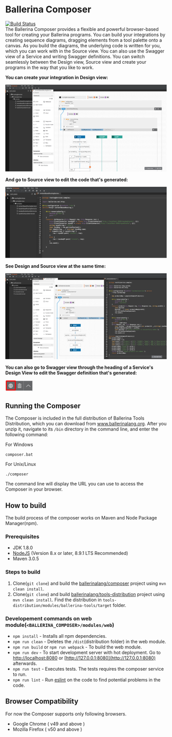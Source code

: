 # Ballerina Composer
[![Build Status](https://wso2.org/jenkins/job/ballerinalang/job/composer/badge/icon)](https://wso2.org/jenkins/job/ballerinalang/job/composer/)  
The Ballerina Composer provides a flexible and powerful browser-based tool for creating your Ballerina programs. You can build your integrations by creating sequence diagrams, dragging elements from a tool palette onto a canvas. As you build the diagrams, the underlying code is written for you, which you can work with in the Source view. You can also use the Swagger view of a Service and writing Swagger definitions. You can switch seamlessly between the Design view, Source view and create your programs in the way that you like to work.

**You can create your integration in Design view:**

![alt text](./docs/images/DesignView.png?raw=true "Design view")

**And go to Source view to edit the code that's generated:**

![alt text](./docs/images/SourceView.png?raw=true "Source view")

**See Design and Source view at the same time:**

![alt text](./docs/images/SplitView.png?raw=true "Split view")

**You can also go to Swagger view through the heading of a Service's Design View to edit the Swagger definition that's generated:**

![alt text](./docs/images/SwaggerView.png?raw=true "Swagger view")

## Running the Composer

The Composer is included in the full distribution of Ballerina Tools Distribution, which you can download from www.ballerinalang.org. After you unzip it, navigate to its `/bin` directory in the command line, and enter the following command:

For Windows
```
composer.bat
```

For Unix/Linux
```
./composer
```

The command line will display the URL you can use to access the Composer in your browser.

## How to build
The build process of the composer works on Maven and Node Package Manager(npm).

### Prerequisites
*   JDK 1.8.0  
*   [NodeJS](https://nodejs.org/en/) (Version 8.x or later, 8.9.1 LTS Recommended)   
*   Maven 3.0.5  

### Steps to build
1.  Clone(`git clone`) and build the [ballerinalang/composer](https://github.com/ballerinalang/composer) project using `mvn clean install`.
2.  Clone(`git clone`) and build [ballerinalang/tools-distribution](https://github.com/ballerinalang/tools-distribution/) project using `mvn clean install`. Find the distribution in `tools-distribution/modules/ballerina-tools/target` folder.

### Developement commands on web module(`<BALLERINA_COMPOSER>/modules/web`)
*   `npm install` - Installs all npm dependencies.
*   `npm run clean` - Deletes the `/dist`(distribution folder) in the web module.  
*   `npm run build` or `npm run webpack` - To build the web module.  
*   `npm run dev` - To start development server with hot deployment. Go to [http://localhost:8080](http://localhost:8080) or [http://127.0.0.1:8080](http://127.0.0.1:8080) afterwards.
*   `npm run test` - Executes tests. The tests requires the composer service to run.
*   `npm run lint` - Run [eslint](http://eslint.org/) on the code to find potential problems in the code.

## Browser Compatibility

For now the Composer supports only following browsers.

*   Google Chrome ( v49 and above )
*   Mozilla Firefox ( v50 and above )